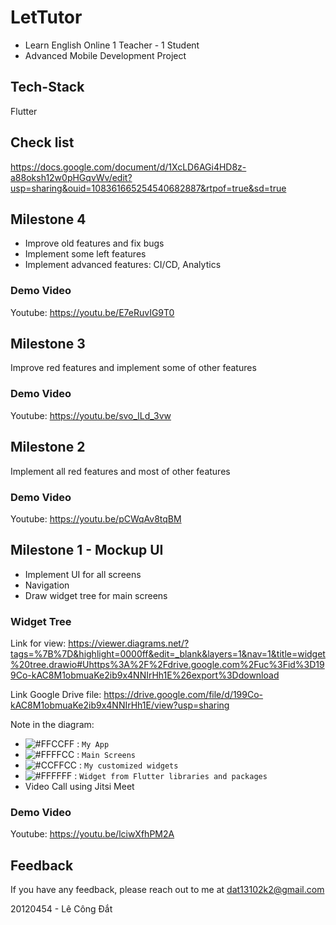 # LetTutor

- Learn English Online 1 Teacher - 1 Student
- Advanced Mobile Development Project

## Tech-Stack

Flutter

## Check list

https://docs.google.com/document/d/1XcLD6AGi4HD8z-a88oksh12w0pHGqvWv/edit?usp=sharing&ouid=108361665254540682887&rtpof=true&sd=true

## Milestone 4

- Improve old features and fix bugs
- Implement some left features
- Implement advanced features: CI/CD, Analytics

### Demo Video

Youtube: https://youtu.be/E7eRuvIG9T0

## Milestone 3

Improve red features and implement some of other features

### Demo Video

Youtube: https://youtu.be/svo_lLd_3vw

## Milestone 2

Implement all red features and most of other features

### Demo Video

Youtube: https://youtu.be/pCWqAv8tqBM

## Milestone 1 - Mockup UI

- Implement UI for all screens
- Navigation
- Draw widget tree for main screens 

### Widget Tree

Link for view: https://viewer.diagrams.net/?tags=%7B%7D&highlight=0000ff&edit=_blank&layers=1&nav=1&title=widget%20tree.drawio#Uhttps%3A%2F%2Fdrive.google.com%2Fuc%3Fid%3D199Co-kAC8M1obmuaKe2ib9x4NNIrHh1E%26export%3Ddownload

Link Google Drive file: https://drive.google.com/file/d/199Co-kAC8M1obmuaKe2ib9x4NNIrHh1E/view?usp=sharing

Note in the diagram:
- ![#FFCCFF](https://placehold.co/15x15/FFCCFF/FFCCFF.png) : ```My App```
- ![#FFFFCC](https://placehold.co/15x15/FFFFCC/FFFFCC.png) : ```Main Screens```
- ![#CCFFCC](https://placehold.co/15x15/CCFFCC/CCFFCC.png) : ```My customized widgets```
- ![#FFFFFF](https://placehold.co/15x15/FFFFFF/FFFFFF.png) : ```Widget from Flutter libraries and packages```
- Video Call using Jitsi Meet

### Demo Video

Youtube: https://youtu.be/lciwXfhPM2A

## Feedback
If you have any feedback, please reach out to me at dat13102k2@gmail.com

20120454 - Lê Công Đắt
